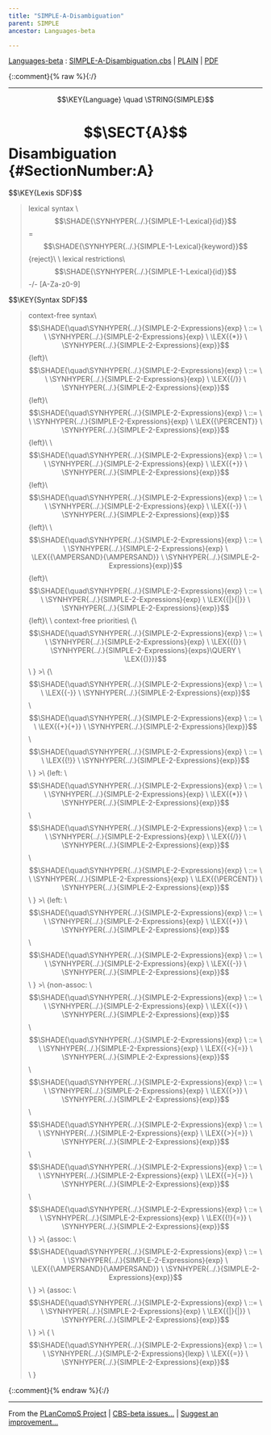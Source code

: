 ```yaml
---
title: "SIMPLE-A-Disambiguation"
parent: SIMPLE
ancestor: Languages-beta

---
```

[Languages-beta] : [SIMPLE-A-Disambiguation.cbs] \| [PLAIN] \| [PDF]

{::comment}{% raw %}{:/}


----

$$\KEY{Language} \quad \STRING{SIMPLE}$$

# $$\SECT{A}$$ Disambiguation {#SectionNumber:A}


\$$\KEY{Lexis SDF}$$

>    lexical syntax \\
>      $$\SHADE{\SYNHYPER{../.}{SIMPLE-1-Lexical}{id}}$$ = $$\SHADE{\SYNHYPER{../.}{SIMPLE-1-Lexical}{keyword}}$$ {reject}\\
>    \\
>    lexical restrictions\\
>      $$\SHADE{\SYNHYPER{../.}{SIMPLE-1-Lexical}{id}}$$ -/- [A-Za-z0-9]

\$$\KEY{Syntax SDF}$$

>    context-free syntax\\
>    $$\SHADE{\quad\SYNHYPER{../.}{SIMPLE-2-Expressions}{exp}  \ ::= \  \  \SYNHYPER{../.}{SIMPLE-2-Expressions}{exp} \ \LEX{{*}} \ \SYNHYPER{../.}{SIMPLE-2-Expressions}{exp}}$$ {left}\\
>    $$\SHADE{\quad\SYNHYPER{../.}{SIMPLE-2-Expressions}{exp}  \ ::= \  \  \SYNHYPER{../.}{SIMPLE-2-Expressions}{exp} \ \LEX{{/}} \ \SYNHYPER{../.}{SIMPLE-2-Expressions}{exp}}$$ {left}\\
>    $$\SHADE{\quad\SYNHYPER{../.}{SIMPLE-2-Expressions}{exp}  \ ::= \  \  \SYNHYPER{../.}{SIMPLE-2-Expressions}{exp} \ \LEX{{\PERCENT}} \ \SYNHYPER{../.}{SIMPLE-2-Expressions}{exp}}$$ {left}\\
>      \\
>    $$\SHADE{\quad\SYNHYPER{../.}{SIMPLE-2-Expressions}{exp}  \ ::= \  \  \SYNHYPER{../.}{SIMPLE-2-Expressions}{exp} \ \LEX{{+}} \ \SYNHYPER{../.}{SIMPLE-2-Expressions}{exp}}$$ {left}\\
>    $$\SHADE{\quad\SYNHYPER{../.}{SIMPLE-2-Expressions}{exp}  \ ::= \  \  \SYNHYPER{../.}{SIMPLE-2-Expressions}{exp} \ \LEX{{-}} \ \SYNHYPER{../.}{SIMPLE-2-Expressions}{exp}}$$ {left}\\
>      \\
>    $$\SHADE{\quad\SYNHYPER{../.}{SIMPLE-2-Expressions}{exp}  \ ::= \  \  \SYNHYPER{../.}{SIMPLE-2-Expressions}{exp} \ \LEX{{\AMPERSAND}{\AMPERSAND}} \ \SYNHYPER{../.}{SIMPLE-2-Expressions}{exp}}$$ {left}\\
>    $$\SHADE{\quad\SYNHYPER{../.}{SIMPLE-2-Expressions}{exp}  \ ::= \  \  \SYNHYPER{../.}{SIMPLE-2-Expressions}{exp} \ \LEX{{|}{|}} \ \SYNHYPER{../.}{SIMPLE-2-Expressions}{exp}}$$ {left}\\
>    \\
>    context-free priorities\\
>    {\\
>    $$\SHADE{\quad\SYNHYPER{../.}{SIMPLE-2-Expressions}{exp}  \ ::= \  \  \SYNHYPER{../.}{SIMPLE-2-Expressions}{exp} \ \LEX{{(}} \ \SYNHYPER{../.}{SIMPLE-2-Expressions}{exps}\QUERY \ \LEX{{)}}}$$\\
>    } >\\
>    {\\
>    $$\SHADE{\quad\SYNHYPER{../.}{SIMPLE-2-Expressions}{exp}  \ ::= \  \  \LEX{{-}} \ \SYNHYPER{../.}{SIMPLE-2-Expressions}{exp}}$$\\
>    $$\SHADE{\quad\SYNHYPER{../.}{SIMPLE-2-Expressions}{exp}  \ ::= \  \  \LEX{{+}{+}} \ \SYNHYPER{../.}{SIMPLE-2-Expressions}{lexp}}$$\\
>    $$\SHADE{\quad\SYNHYPER{../.}{SIMPLE-2-Expressions}{exp}  \ ::= \  \  \LEX{{!}} \ \SYNHYPER{../.}{SIMPLE-2-Expressions}{exp}}$$\\
>    } >\\
>    {left: \\
>    $$\SHADE{\quad\SYNHYPER{../.}{SIMPLE-2-Expressions}{exp}  \ ::= \  \  \SYNHYPER{../.}{SIMPLE-2-Expressions}{exp} \ \LEX{{*}} \ \SYNHYPER{../.}{SIMPLE-2-Expressions}{exp}}$$\\
>    $$\SHADE{\quad\SYNHYPER{../.}{SIMPLE-2-Expressions}{exp}  \ ::= \  \  \SYNHYPER{../.}{SIMPLE-2-Expressions}{exp} \ \LEX{{/}} \ \SYNHYPER{../.}{SIMPLE-2-Expressions}{exp}}$$\\
>    $$\SHADE{\quad\SYNHYPER{../.}{SIMPLE-2-Expressions}{exp}  \ ::= \  \  \SYNHYPER{../.}{SIMPLE-2-Expressions}{exp} \ \LEX{{\PERCENT}} \ \SYNHYPER{../.}{SIMPLE-2-Expressions}{exp}}$$\\
>    } >\\
>    {left: \\
>    $$\SHADE{\quad\SYNHYPER{../.}{SIMPLE-2-Expressions}{exp}  \ ::= \  \  \SYNHYPER{../.}{SIMPLE-2-Expressions}{exp} \ \LEX{{+}} \ \SYNHYPER{../.}{SIMPLE-2-Expressions}{exp}}$$\\
>    $$\SHADE{\quad\SYNHYPER{../.}{SIMPLE-2-Expressions}{exp}  \ ::= \  \  \SYNHYPER{../.}{SIMPLE-2-Expressions}{exp} \ \LEX{{-}} \ \SYNHYPER{../.}{SIMPLE-2-Expressions}{exp}}$$\\
>    } >\\
>    {non-assoc: \\
>    $$\SHADE{\quad\SYNHYPER{../.}{SIMPLE-2-Expressions}{exp}  \ ::= \  \  \SYNHYPER{../.}{SIMPLE-2-Expressions}{exp} \ \LEX{{<}} \ \SYNHYPER{../.}{SIMPLE-2-Expressions}{exp}}$$\\
>    $$\SHADE{\quad\SYNHYPER{../.}{SIMPLE-2-Expressions}{exp}  \ ::= \  \  \SYNHYPER{../.}{SIMPLE-2-Expressions}{exp} \ \LEX{{<}{=}} \ \SYNHYPER{../.}{SIMPLE-2-Expressions}{exp}}$$\\
>    $$\SHADE{\quad\SYNHYPER{../.}{SIMPLE-2-Expressions}{exp}  \ ::= \  \  \SYNHYPER{../.}{SIMPLE-2-Expressions}{exp} \ \LEX{{>}} \ \SYNHYPER{../.}{SIMPLE-2-Expressions}{exp}}$$\\
>    $$\SHADE{\quad\SYNHYPER{../.}{SIMPLE-2-Expressions}{exp}  \ ::= \  \  \SYNHYPER{../.}{SIMPLE-2-Expressions}{exp} \ \LEX{{>}{=}} \ \SYNHYPER{../.}{SIMPLE-2-Expressions}{exp}}$$\\
>    $$\SHADE{\quad\SYNHYPER{../.}{SIMPLE-2-Expressions}{exp}  \ ::= \  \  \SYNHYPER{../.}{SIMPLE-2-Expressions}{exp} \ \LEX{{=}{=}} \ \SYNHYPER{../.}{SIMPLE-2-Expressions}{exp}}$$\\
>    $$\SHADE{\quad\SYNHYPER{../.}{SIMPLE-2-Expressions}{exp}  \ ::= \  \  \SYNHYPER{../.}{SIMPLE-2-Expressions}{exp} \ \LEX{{!}{=}} \ \SYNHYPER{../.}{SIMPLE-2-Expressions}{exp}}$$\\
>    } >\\
>    {assoc: \\
>    $$\SHADE{\quad\SYNHYPER{../.}{SIMPLE-2-Expressions}{exp}  \ ::= \  \  \SYNHYPER{../.}{SIMPLE-2-Expressions}{exp} \ \LEX{{\AMPERSAND}{\AMPERSAND}} \ \SYNHYPER{../.}{SIMPLE-2-Expressions}{exp}}$$\\
>    } >\\
>    {assoc: \\
>    $$\SHADE{\quad\SYNHYPER{../.}{SIMPLE-2-Expressions}{exp}  \ ::= \  \  \SYNHYPER{../.}{SIMPLE-2-Expressions}{exp} \ \LEX{{|}{|}} \ \SYNHYPER{../.}{SIMPLE-2-Expressions}{exp}}$$\\
>    } >\\
>    {       \\
>    $$\SHADE{\quad\SYNHYPER{../.}{SIMPLE-2-Expressions}{exp}  \ ::= \  \  \SYNHYPER{../.}{SIMPLE-2-Expressions}{lexp} \ \LEX{{=}} \ \SYNHYPER{../.}{SIMPLE-2-Expressions}{exp}}$$\\
>    }



[Funcons-beta]: /CBS-beta/math/Funcons-beta
  "FUNCONS-BETA"
[Unstable-Funcons-beta]: /CBS-beta/math/Unstable-Funcons-beta
  "UNSTABLE-FUNCONS-BETA"
[Languages-beta]: /CBS-beta/math/Languages-beta
  "LANGUAGES-BETA"
[Unstable-Languages-beta]: /CBS-beta/math/Unstable-Languages-beta
  "UNSTABLE-LANGUAGES-BETA"
[CBS-beta]: /CBS-beta
  "CBS-BETA"
[SIMPLE-A-Disambiguation.cbs]: https://github.com/plancomps/CBS-beta/blob/math/Languages-beta/SIMPLE/SIMPLE-cbs/SIMPLE/SIMPLE-A-Disambiguation/SIMPLE-A-Disambiguation.cbs
  "CBS SOURCE FILE ON GITHUB"
[PLAIN]: /CBS-beta/docs/Languages-beta/SIMPLE/SIMPLE-cbs/SIMPLE/SIMPLE-A-Disambiguation
  "CBS SOURCE WEB PAGE"
 [PRETTY]: /CBS-beta/math/Languages-beta/SIMPLE/SIMPLE-cbs/SIMPLE/SIMPLE-A-Disambiguation
  "CBS-KATEX WEB PAGE"
[PDF]: /CBS-beta/math/Languages-beta/SIMPLE/SIMPLE-cbs/SIMPLE/SIMPLE-A-Disambiguation/SIMPLE-A-Disambiguation.pdf
  "CBS-LATEX PDF FILE"
[PLanCompS Project]: https://plancomps.github.io
  "PROGRAMMING LANGUAGE COMPONENTS AND SPECIFICATIONS PROJECT HOME PAGE"
{::comment}{% endraw %}{:/}


____

From the [PLanCompS Project] | [CBS-beta issues...] | [Suggest an improvement...]

[CBS-beta issues...]: https://github.com/plancomps/CBS-beta/issues
  "CBS-BETA ISSUE REPORTS ON GITHUB"
[Suggest an improvement...]: mailto:plancomps@gmail.com?Subject=CBS-beta%20-%20comment&Body=Re%3A%20CBS-beta%20specification%20at%20SIMPLE/SIMPLE-A-Disambiguation/SIMPLE-A-Disambiguation.cbs%0A%0AComment/Query/Issue/Suggestion%3A%0A%0A%0ASignature%3A%0A
  "GENERATE AN EMAIL TEMPLATE"
